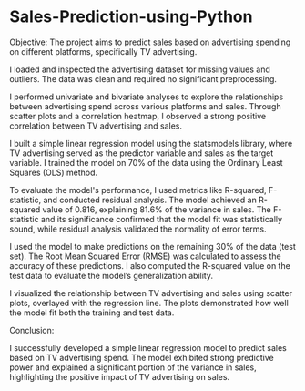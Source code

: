 # Sales-Prediction-using-Python
Objective: The project aims to predict sales based on advertising spending on different platforms, specifically TV advertising.

I loaded and inspected the advertising dataset for missing values and outliers. The data was clean and required no significant preprocessing.

I performed univariate and bivariate analyses to explore the relationships between advertising spend across various platforms and sales. Through scatter plots and a correlation heatmap, I observed a strong positive correlation between TV advertising and sales.

I built a simple linear regression model using the statsmodels library, where TV advertising served as the predictor variable and sales as the target variable. I trained the model on 70% of the data using the Ordinary Least Squares (OLS) method.

To evaluate the model's performance, I used metrics like R-squared, F-statistic, and conducted residual analysis. The model achieved an R-squared value of 0.816, explaining 81.6% of the variance in sales. The F-statistic and its significance confirmed that the model fit was statistically sound, while residual analysis validated the normality of error terms.

I used the model to make predictions on the remaining 30% of the data (test set). The Root Mean Squared Error (RMSE) was calculated to assess the accuracy of these predictions. I also computed the R-squared value on the test data to evaluate the model’s generalization ability.

I visualized the relationship between TV advertising and sales using scatter plots, overlayed with the regression line. The plots demonstrated how well the model fit both the training and test data.

Conclusion:

I successfully developed a simple linear regression model to predict sales based on TV advertising spend. The model exhibited strong predictive power and explained a significant portion of the variance in sales, highlighting the positive impact of TV advertising on sales.
